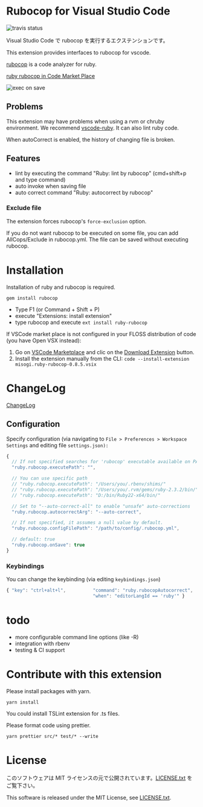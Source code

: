 # Rubocop for Visual Studio Code

![travis status](https://travis-ci.org/misogi/vscode-ruby-rubocop.svg?branch=master)

Visual Studio Code で rubocop を実行するエクステンションです。

This extension provides interfaces to rubocop for vscode.

[rubocop](https://github.com/bbatsov/rubocop) is a code analyzer for ruby.

[ruby rubocop in Code Market Place](https://marketplace.visualstudio.com/items/misogi.ruby-rubocop)

![exec on save](./images/onsave.gif)

## Problems

This extension may have problems when using a rvm or chruby environment.
We recommend [vscode-ruby](https://marketplace.visualstudio.com/items?itemName=rebornix.Ruby). It can also lint ruby code.

When autoCorrect is enabled, the history of changing file is broken.

## Features

- lint by executing the command "Ruby: lint by rubocop" (cmd+shift+p and type command)
- auto invoke when saving file
- auto correct command "Ruby: autocorrect by rubocop"

### Exclude file

The extension forces rubocop's `force-exclusion` option.

If you do not want rubocop to be executed on some file, you can add AllCops/Exclude in rubocop.yml. The file can be saved without executing rubocop.

# Installation

Installation of ruby and rubocop is required.

```
gem install rubocop
```

- Type F1 (or Command + Shift + P)
- execute "Extensions: install extension"
- type rubocop and execute `ext install ruby-rubocop`

If VSCode market place is not configured in your FLOSS distribution of code (you have Open VSX instead):

1. Go on [VSCode Marketplace](https://marketplace.visualstudio.com/items?itemName=misogi.ruby-rubocop) and clic on the [Download Extension](https://marketplace.visualstudio.com/_apis/public/gallery/publishers/misogi/vsextensions/ruby-rubocop/0.8.5/vspackage) button.
2. Install the extension manually from the CLI: `code --install-extension misogi.ruby-rubocop-0.8.5.vsix`

# ChangeLog

[ChangeLog](CHANGELOG.md)

## Configuration

Specify configuration (via navigating to `File > Preferences > Workspace Settings` and editing file `settings.json):`

```javascript
{
  // If not specified searches for 'rubocop' executable available on PATH (default and recommended)
  "ruby.rubocop.executePath": "",

  // You can use specific path
  // "ruby.rubocop.executePath": "/Users/you/.rbenv/shims/"
  // "ruby.rubocop.executePath": "/Users/you/.rvm/gems/ruby-2.3.2/bin/"
  // "ruby.rubocop.executePath": "D:/bin/Ruby22-x64/bin/"

  // Set to "--auto-correct-all" to enable "unsafe" auto-corrections
  "ruby.rubocop.autocorrectArg": "--auto-correct",

  // If not specified, it assumes a null value by default.
  "ruby.rubocop.configFilePath": "/path/to/config/.rubocop.yml",

  // default: true
  "ruby.rubocop.onSave": true
}
```

### Keybindings

You can change the keybinding (via editing `keybindings.json`)

```javascript
{ "key": "ctrl+alt+l",          "command": "ruby.rubocopAutocorrect",
                                "when": "editorLangId == 'ruby'" }
```

# todo

- more configurable command line options (like -R)
- integration with rbenv
- testing & CI support

# Contribute with this extension

Please install packages with yarn.

    yarn install

You could install TSLint extension for .ts files.

Please format code using prettier.

```
yarn prettier src/* test/* --write
```

# License

このソフトウェアは MIT ライセンスの元で公開されています。[LICENSE.txt](LICENSE.txt) をご覧下さい。

This software is released under the MIT License, see [LICENSE.txt](LICENSE.txt).
